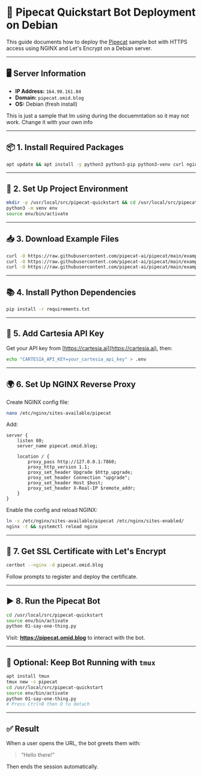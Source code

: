 # 🚀 Pipecat Quickstart Bot Deployment on Debian

This guide documents how to deploy the [Pipecat](https://github.com/pipecat-ai/pipecat) sample bot with HTTPS access using NGINX and Let's Encrypt on a Debian server.

---

## 🖥️ Server Information

- **IP Address:** `164.90.161.84`
- **Domain:** `pipecat.omid.blog`
- **OS:** Debian (fresh install)

This is just a sample that Im using during the docuemntation so it may not work. Change it with your own info

---

## 📦 1. Install Required Packages

```bash
apt update && apt install -y python3 python3-pip python3-venv curl nginx certbot python3-certbot-nginx
```

---

## 📁 2. Set Up Project Environment

```bash
mkdir -p /usr/local/src/pipecat-quickstart && cd /usr/local/src/pipecat-quickstart
python3 -m venv env
source env/bin/activate
```

---

## 📥 3. Download Example Files

```bash
curl -O https://raw.githubusercontent.com/pipecat-ai/pipecat/main/examples/foundational/01-say-one-thing.py
curl -O https://raw.githubusercontent.com/pipecat-ai/pipecat/main/examples/foundational/run.py
curl -O https://raw.githubusercontent.com/pipecat-ai/pipecat/main/examples/foundational/requirements.txt
```

---

## 📚 4. Install Python Dependencies

```bash
pip install -r requirements.txt
```

---

## 🔑 5. Add Cartesia API Key

Get your API key from [https://cartesia.ai](https://cartesia.ai), then:

```bash
echo "CARTESIA_API_KEY=your_cartesia_api_key" > .env
```

---

## 🌍 6. Set Up NGINX Reverse Proxy

Create NGINX config file:

```bash
nano /etc/nginx/sites-available/pipecat
```

Add:
```nginx
server {
    listen 80;
    server_name pipecat.omid.blog;

    location / {
        proxy_pass http://127.0.0.1:7860;
        proxy_http_version 1.1;
        proxy_set_header Upgrade $http_upgrade;
        proxy_set_header Connection "upgrade";
        proxy_set_header Host $host;
        proxy_set_header X-Real-IP $remote_addr;
    }
}
```

Enable the config and reload NGINX:

```bash
ln -s /etc/nginx/sites-available/pipecat /etc/nginx/sites-enabled/
nginx -t && systemctl reload nginx
```

---

## 🔐 7. Get SSL Certificate with Let's Encrypt

```bash
certbot --nginx -d pipecat.omid.blog
```

Follow prompts to register and deploy the certificate.

---

## ▶️ 8. Run the Pipecat Bot

```bash
cd /usr/local/src/pipecat-quickstart
source env/bin/activate
python 01-say-one-thing.py
```

Visit: **https://pipecat.omid.blog** to interact with the bot.

---

## 📌 Optional: Keep Bot Running with `tmux`

```bash
apt install tmux
tmux new -s pipecat
cd /usr/local/src/pipecat-quickstart
source env/bin/activate
python 01-say-one-thing.py
# Press Ctrl+B then D to detach
```

---

## ✅ Result

When a user opens the URL, the bot greets them with:

> “Hello there!”

Then ends the session automatically.
